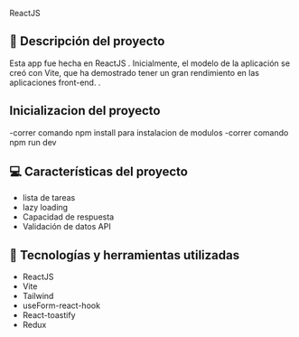  ReactJS  


## 📝 Descripción del proyecto
Esta app fue hecha en ReactJS . Inicialmente, el modelo de la aplicación se creó con Vite, que ha demostrado tener un gran rendimiento en las aplicaciones front-end. .

## Inicializacion del proyecto
-correr comando npm install para instalacion de modulos
-correr comando npm run dev

## 💻 Características del proyecto
- lista de tareas
- lazy loading
- Capacidad de respuesta
- Validación de datos API


## 🚀 Tecnologías y herramientas utilizadas
- ReactJS
- Vite
- Tailwind
- useForm-react-hook
- React-toastify
- Redux




